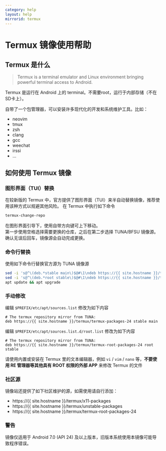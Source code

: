 ```yaml
---
category: help
layout: help
mirrorid: termux
---
```


Termux 镜像使用帮助
===================

Termux 是什么
-------------

> Termux is a terminal emulator and Linux environment bringing powerful terminal access to Android.

Termux 是运行在 Android 上的 terminal。不需要root，运行于内部存储（不在SD卡上）。

自带了一个包管理器，可以安装许多现代化的开发和系统维护工具。比如：

 * neovim
 * tmux
 * zsh
 * clang
 * gcc
 * weechat
 * irssi
 * ...

如何使用 Termux 镜像
------------------

### 图形界面（TUI）替换

在较新版的 Termux 中，官方提供了图形界面（TUI）来半自动替换镜像，推荐使用该种方式以规避其他风险。
在 Termux 中执行如下命令

```bash
termux-change-repo
```

在图形界面引导下，使用自带方向键可上下移动。   
第一步使用空格选择需要更换的仓库，之后在第二步选择 TUNA/BFSU 镜像源。确认无误后回车，镜像源会自动完成更换。

### 命令行替换

使用如下命令行替换官方源为 TUNA 镜像源

``` bash
sed -i 's@^\(deb.*stable main\)$@#\1\ndeb https://{{ site.hostname }}/termux/termux-packages-24 stable main@' $PREFIX/etc/apt/sources.list
sed -i 's@^\(deb.*root stable\)$@#\1\ndeb https://{{ site.hostname }}/termux/termux-root-packages-24 root stable@' $PREFIX/etc/apt/sources.list.d/root.list
apt update && apt upgrade
```

### 手动修改

编辑 `$PREFIX/etc/apt/sources.list` 修改为如下内容

```
# The termux repository mirror from TUNA:
deb https://{{ site.hostname }}/termux/termux-packages-24 stable main
```

编辑 `$PREFIX/etc/apt/sources.list.d/root.list` 修改为如下内容

```
# The termux repository mirror from TUNA:
deb https://{{ site.hostname }}/termux/termux-root-packages-24 root stable
```

请使用内置或安装在 Termux 里的文本编辑器，例如 `vi` / `vim` / `nano` 等，**不要使用 RE 管理器等其他具有 ROOT 权限的外部 APP** 来修改 Termux 的文件

### 社区源

镜像站还提供了如下社区维护的源，如需使用请自行添加：

- https://{{ site.hostname }}/termux/x11-packages
- https://{{ site.hostname }}/termux/unstable-packages
- https://{{ site.hostname }}/termux/termux-root-packages-24

### 警告

镜像仅适用于 Android 7.0 (API 24) 及以上版本，旧版本系统使用本镜像可能导致程序错误。
